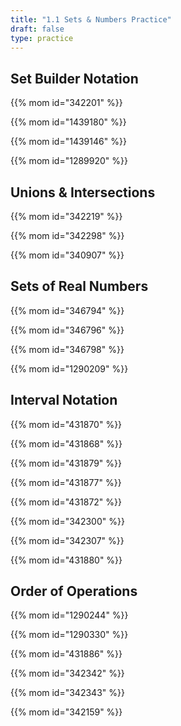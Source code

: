 ```yaml
---
title: "1.1 Sets & Numbers Practice"
draft: false
type: practice
---
```


## Set Builder Notation
{{% mom id="342201" %}}

{{% mom id="1439180" %}}

{{% mom id="1439146" %}}

{{% mom id="1289920" %}}

## Unions & Intersections
{{% mom id="342219" %}}

{{% mom id="342298" %}}

{{% mom id="340907" %}}

## Sets of Real Numbers
{{% mom id="346794" %}}

{{% mom id="346796" %}}

{{% mom id="346798" %}}

{{% mom id="1290209" %}}

## Interval Notation
{{% mom id="431870" %}}

{{% mom id="431868" %}}

{{% mom id="431879" %}}

{{% mom id="431877" %}}

{{% mom id="431872" %}}

{{% mom id="342300" %}}

{{% mom id="342307" %}}

{{% mom id="431880" %}}

## Order of Operations
{{% mom id="1290244" %}}

{{% mom id="1290330" %}}

{{% mom id="431886" %}}

{{% mom id="342342" %}}

{{% mom id="342343" %}}

{{% mom id="342159" %}}
